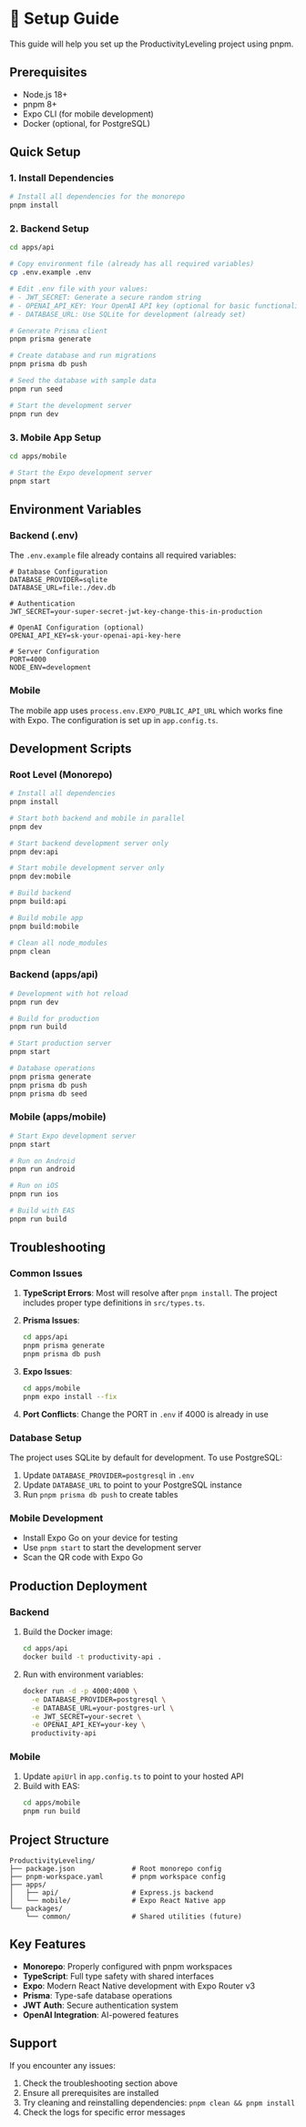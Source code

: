 # 🚀 Setup Guide

This guide will help you set up the ProductivityLeveling project using pnpm.

## Prerequisites

- Node.js 18+ 
- pnpm 8+
- Expo CLI (for mobile development)
- Docker (optional, for PostgreSQL)

## Quick Setup

### 1. Install Dependencies

```bash
# Install all dependencies for the monorepo
pnpm install
```

### 2. Backend Setup

```bash
cd apps/api

# Copy environment file (already has all required variables)
cp .env.example .env

# Edit .env file with your values:
# - JWT_SECRET: Generate a secure random string
# - OPENAI_API_KEY: Your OpenAI API key (optional for basic functionality)
# - DATABASE_URL: Use SQLite for development (already set)

# Generate Prisma client
pnpm prisma generate

# Create database and run migrations
pnpm prisma db push

# Seed the database with sample data
pnpm run seed

# Start the development server
pnpm run dev
```

### 3. Mobile App Setup

```bash
cd apps/mobile

# Start the Expo development server
pnpm start
```

## Environment Variables

### Backend (.env)

The `.env.example` file already contains all required variables:

```env
# Database Configuration
DATABASE_PROVIDER=sqlite
DATABASE_URL=file:./dev.db

# Authentication
JWT_SECRET=your-super-secret-jwt-key-change-this-in-production

# OpenAI Configuration (optional)
OPENAI_API_KEY=sk-your-openai-api-key-here

# Server Configuration
PORT=4000
NODE_ENV=development
```

### Mobile

The mobile app uses `process.env.EXPO_PUBLIC_API_URL` which works fine with Expo. The configuration is set up in `app.config.ts`.

## Development Scripts

### Root Level (Monorepo)

```bash
# Install all dependencies
pnpm install

# Start both backend and mobile in parallel
pnpm dev

# Start backend development server only
pnpm dev:api

# Start mobile development server only
pnpm dev:mobile

# Build backend
pnpm build:api

# Build mobile app
pnpm build:mobile

# Clean all node_modules
pnpm clean
```

### Backend (apps/api)

```bash
# Development with hot reload
pnpm run dev

# Build for production
pnpm run build

# Start production server
pnpm start

# Database operations
pnpm prisma generate
pnpm prisma db push
pnpm prisma db seed
```

### Mobile (apps/mobile)

```bash
# Start Expo development server
pnpm start

# Run on Android
pnpm run android

# Run on iOS
pnpm run ios

# Build with EAS
pnpm run build
```

## Troubleshooting

### Common Issues

1. **TypeScript Errors**: Most will resolve after `pnpm install`. The project includes proper type definitions in `src/types.ts`.

2. **Prisma Issues**: 
   ```bash
   cd apps/api
   pnpm prisma generate
   pnpm prisma db push
   ```

3. **Expo Issues**:
   ```bash
   cd apps/mobile
   pnpm expo install --fix
   ```

4. **Port Conflicts**: Change the PORT in `.env` if 4000 is already in use

### Database Setup

The project uses SQLite by default for development. To use PostgreSQL:

1. Update `DATABASE_PROVIDER=postgresql` in `.env`
2. Update `DATABASE_URL` to point to your PostgreSQL instance
3. Run `pnpm prisma db push` to create tables

### Mobile Development

- Install Expo Go on your device for testing
- Use `pnpm start` to start the development server
- Scan the QR code with Expo Go

## Production Deployment

### Backend

1. Build the Docker image:
   ```bash
   cd apps/api
   docker build -t productivity-api .
   ```

2. Run with environment variables:
   ```bash
   docker run -d -p 4000:4000 \
     -e DATABASE_PROVIDER=postgresql \
     -e DATABASE_URL=your-postgres-url \
     -e JWT_SECRET=your-secret \
     -e OPENAI_API_KEY=your-key \
     productivity-api
   ```

### Mobile

1. Update `apiUrl` in `app.config.ts` to point to your hosted API
2. Build with EAS:
   ```bash
   cd apps/mobile
   pnpm run build
   ```

## Project Structure

```
ProductivityLeveling/
├── package.json              # Root monorepo config
├── pnpm-workspace.yaml       # pnpm workspace config
├── apps/
│   ├── api/                  # Express.js backend
│   └── mobile/               # Expo React Native app
└── packages/
    └── common/               # Shared utilities (future)
```

## Key Features

- **Monorepo**: Properly configured with pnpm workspaces
- **TypeScript**: Full type safety with shared interfaces
- **Expo**: Modern React Native development with Expo Router v3
- **Prisma**: Type-safe database operations
- **JWT Auth**: Secure authentication system
- **OpenAI Integration**: AI-powered features

## Support

If you encounter any issues:

1. Check the troubleshooting section above
2. Ensure all prerequisites are installed
3. Try cleaning and reinstalling dependencies: `pnpm clean && pnpm install`
4. Check the logs for specific error messages 
